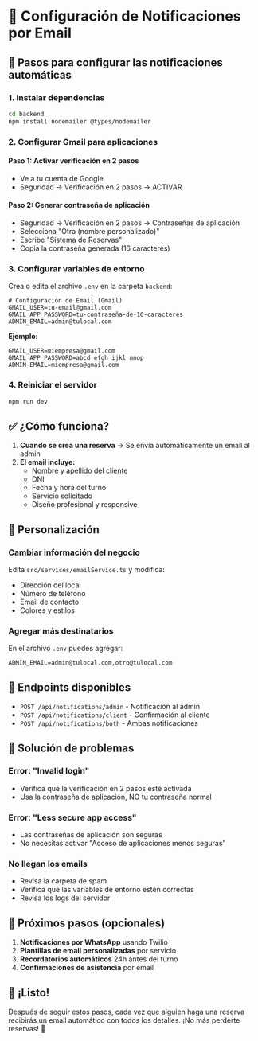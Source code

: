 # 📧 Configuración de Notificaciones por Email

## 🚀 Pasos para configurar las notificaciones automáticas

### 1. Instalar dependencias
```bash
cd backend
npm install nodemailer @types/nodemailer
```

### 2. Configurar Gmail para aplicaciones

#### Paso 1: Activar verificación en 2 pasos
- Ve a tu cuenta de Google
- Seguridad → Verificación en 2 pasos → ACTIVAR

#### Paso 2: Generar contraseña de aplicación
- Seguridad → Verificación en 2 pasos → Contraseñas de aplicación
- Selecciona "Otra (nombre personalizado)"
- Escribe "Sistema de Reservas"
- Copia la contraseña generada (16 caracteres)

### 3. Configurar variables de entorno

Crea o edita el archivo `.env` en la carpeta `backend`:

```env
# Configuración de Email (Gmail)
GMAIL_USER=tu-email@gmail.com
GMAIL_APP_PASSWORD=tu-contraseña-de-16-caracteres
ADMIN_EMAIL=admin@tulocal.com
```

**Ejemplo:**
```env
GMAIL_USER=miempresa@gmail.com
GMAIL_APP_PASSWORD=abcd efgh ijkl mnop
ADMIN_EMAIL=miempresa@gmail.com
```

### 4. Reiniciar el servidor
```bash
npm run dev
```

## ✅ ¿Cómo funciona?

1. **Cuando se crea una reserva** → Se envía automáticamente un email al admin
2. **El email incluye:**
   - Nombre y apellido del cliente
   - DNI
   - Fecha y hora del turno
   - Servicio solicitado
   - Diseño profesional y responsive

## 🎨 Personalización

### Cambiar información del negocio
Edita `src/services/emailService.ts` y modifica:
- Dirección del local
- Número de teléfono
- Email de contacto
- Colores y estilos

### Agregar más destinatarios
En el archivo `.env` puedes agregar:
```env
ADMIN_EMAIL=admin@tulocal.com,otro@tulocal.com
```

## 🔧 Endpoints disponibles

- `POST /api/notifications/admin` - Notificación al admin
- `POST /api/notifications/client` - Confirmación al cliente
- `POST /api/notifications/both` - Ambas notificaciones

## 🚨 Solución de problemas

### Error: "Invalid login"
- Verifica que la verificación en 2 pasos esté activada
- Usa la contraseña de aplicación, NO tu contraseña normal

### Error: "Less secure app access"
- Las contraseñas de aplicación son seguras
- No necesitas activar "Acceso de aplicaciones menos seguras"

### No llegan los emails
- Revisa la carpeta de spam
- Verifica que las variables de entorno estén correctas
- Revisa los logs del servidor

## 📱 Próximos pasos (opcionales)

1. **Notificaciones por WhatsApp** usando Twilio
2. **Plantillas de email personalizadas** por servicio
3. **Recordatorios automáticos** 24h antes del turno
4. **Confirmaciones de asistencia** por email

## 🎯 ¡Listo!

Después de seguir estos pasos, cada vez que alguien haga una reserva recibirás un email automático con todos los detalles. ¡No más perderte reservas! 🎉
